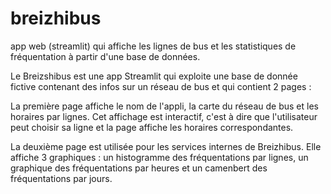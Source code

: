 # breizhibus
app web (streamlit) qui affiche les lignes de bus et les statistiques de fréquentation à partir d'une base de données.

Le Breizshibus est une app Streamlit qui exploite une base de donnée fictive contenant des infos sur un réseau de bus et qui contient 2 pages :

La première page affiche le nom de l'appli, la carte du réseau de bus et les horaires par lignes. 
Cet affichage est interactif, c'est à dire que l'utilisateur peut choisir sa ligne et la page affiche les horaires correspondantes.
    
La deuxième page est utilisée pour les services internes de Breizhibus. 
Elle affiche 3 graphiques :
un histogramme des fréquentations par lignes, 
un graphique des fréquentations par heures 
et un camenbert des fréquentations par jours.

